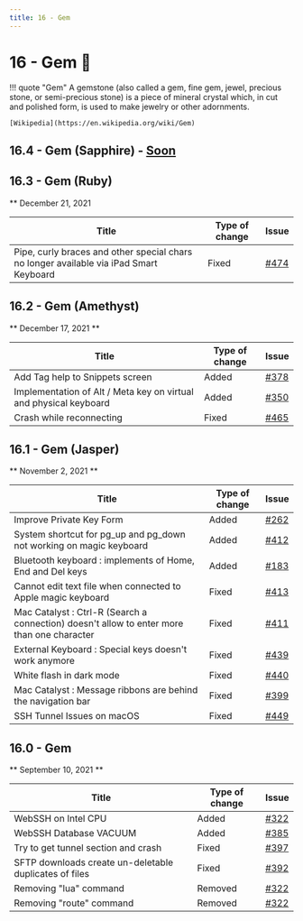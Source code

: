 ```yaml
---
title: 16 - Gem
---
```

# 16 - Gem :gem:
!!! quote "Gem"
    A gemstone (also called a gem, fine gem, jewel, precious stone, or semi-precious stone) is a piece of mineral crystal which, in cut and polished form, is used to make jewelry or other adornments.

    [Wikipedia](https://en.wikipedia.org/wiki/Gem)

## 16.4 - Gem (Sapphire) - [Soon](https://webssh.net/documentation/becoming-external-tester/)

## 16.3 - Gem (Ruby)
** December 21, 2021

| Title | Type of change | Issue |
| --- | --- | --- |
| Pipe, curly braces and other special chars no longer available via iPad Smart Keyboard | Fixed | [#474](https://github.com/isontheline/pro.webssh.net/issues/474) |


## 16.2 - Gem (Amethyst)
** December 17, 2021 **

| Title | Type of change | Issue |
| --- | --- | --- |
| Add Tag help to Snippets screen | Added | [#378](https://github.com/isontheline/pro.webssh.net/issues/378) |
| Implementation of Alt / Meta key on virtual and physical keyboard | Added | [#350](https://github.com/isontheline/pro.webssh.net/issues/350) |
| Crash while reconnecting | Fixed | [#465](https://github.com/isontheline/pro.webssh.net/issues/465) |

## 16.1 - Gem (Jasper)
** November 2, 2021 **

| Title | Type of change | Issue |
| --- | --- | --- |
| Improve Private Key Form | Added | [#262](https://github.com/isontheline/pro.webssh.net/issues/262) |
| System shortcut for pg_up and pg_down not working on magic keyboard | Added | [#412](https://github.com/isontheline/pro.webssh.net/issues/412) |
| Bluetooth keyboard : implements of Home, End and Del keys | Added | [#183](https://github.com/isontheline/pro.webssh.net/issues/183) |
| Cannot edit text file when connected to Apple magic keyboard | Fixed | [#413](https://github.com/isontheline/pro.webssh.net/issues/413) |
| Mac Catalyst : Ctrl-R (Search a connection) doesn't allow to enter more than one character | Fixed | [#411](https://github.com/isontheline/pro.webssh.net/issues/411) |
| External Keyboard : Special keys doesn't work anymore | Fixed | [#439](https://github.com/isontheline/pro.webssh.net/issues/439) |
| White flash in dark mode | Fixed | [#440](https://github.com/isontheline/pro.webssh.net/issues/440) |
| Mac Catalyst : Message ribbons are behind the navigation bar | Fixed | [#399](https://github.com/isontheline/pro.webssh.net/issues/399) |
| SSH Tunnel Issues on macOS | Fixed | [#449](https://github.com/isontheline/pro.webssh.net/issues/449) |


## 16.0 - Gem
** September 10, 2021 **

| Title | Type of change | Issue |
| --- | --- | --- |
| WebSSH on Intel CPU | Added | [#322](https://github.com/isontheline/pro.webssh.net/issues/322) |
| WebSSH Database VACUUM | Added | [#385](https://github.com/isontheline/pro.webssh.net/issues/385) |
| Try to get tunnel section and crash | Fixed | [#397](https://github.com/isontheline/pro.webssh.net/issues/397) |
| SFTP downloads create un-deletable duplicates of files | Fixed | [#392](https://github.com/isontheline/pro.webssh.net/issues/392) |
| Removing "lua" command | Removed | [#322](https://github.com/isontheline/pro.webssh.net/issues/322) |
| Removing "route" command | Removed | [#322](https://github.com/isontheline/pro.webssh.net/issues/322) |